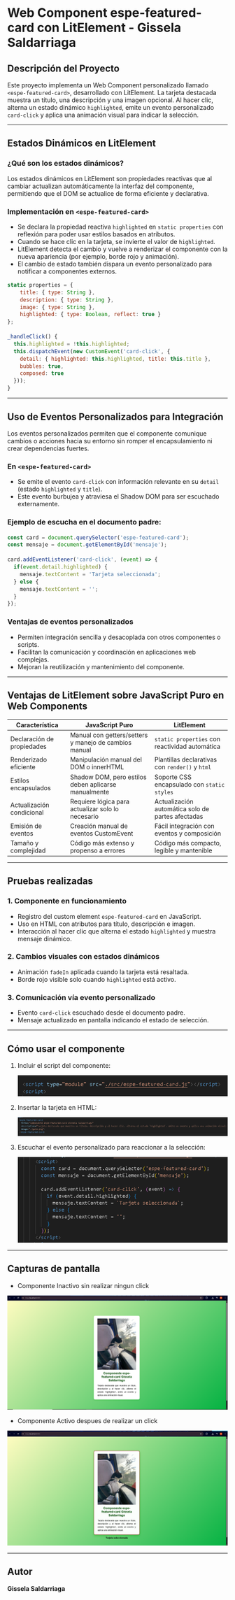 # Web Component espe-featured-card con LitElement - Gissela Saldarriaga

## Descripción del Proyecto
Este proyecto implementa un Web Component personalizado llamado `<espe-featured-card>`, desarrollado con LitElement. La tarjeta destacada muestra un título, una descripción y una imagen opcional. Al hacer clic, alterna un estado dinámico `highlighted`, emite un evento personalizado `card-click` y aplica una animación visual para indicar la selección.

---

## Estados Dinámicos en LitElement

### ¿Qué son los estados dinámicos?
Los estados dinámicos en LitElement son propiedades reactivas que al cambiar actualizan automáticamente la interfaz del componente, permitiendo que el DOM se actualice de forma eficiente y declarativa.

### Implementación en `<espe-featured-card>`

- Se declara la propiedad reactiva `highlighted` en `static properties` con reflexión para poder usar estilos basados en atributos.
- Cuando se hace clic en la tarjeta, se invierte el valor de `highlighted`.
- LitElement detecta el cambio y vuelve a renderizar el componente con la nueva apariencia (por ejemplo, borde rojo y animación).
- El cambio de estado también dispara un evento personalizado para notificar a componentes externos.

```js
static properties = {
    title: { type: String },
    description: { type: String },
    image: { type: String },
    highlighted: { type: Boolean, reflect: true }
};

_handleClick() {
  this.highlighted = !this.highlighted;
  this.dispatchEvent(new CustomEvent('card-click', {
    detail: { highlighted: this.highlighted, title: this.title },
    bubbles: true,
    composed: true
  }));
}
```

---

## Uso de Eventos Personalizados para Integración

Los eventos personalizados permiten que el componente comunique cambios o acciones hacia su entorno sin romper el encapsulamiento ni crear dependencias fuertes.

### En `<espe-featured-card>`

- Se emite el evento `card-click` con información relevante en su `detail` (estado `highlighted` y `title`).
- Este evento burbujea y atraviesa el Shadow DOM para ser escuchado externamente.

### Ejemplo de escucha en el documento padre:

```js
const card = document.querySelector('espe-featured-card');
const mensaje = document.getElementById('mensaje');

card.addEventListener('card-click', (event) => {
  if(event.detail.highlighted) {
    mensaje.textContent = 'Tarjeta seleccionada';
  } else {
    mensaje.textContent = '';
  }
});
```

### Ventajas de eventos personalizados

- Permiten integración sencilla y desacoplada con otros componentes o scripts.
- Facilitan la comunicación y coordinación en aplicaciones web complejas.
- Mejoran la reutilización y mantenimiento del componente.

---

## Ventajas de LitElement sobre JavaScript Puro en Web Components

| Característica                 | JavaScript Puro                                         | LitElement                                          |
|-------------------------------|--------------------------------------------------------|----------------------------------------------------|
| Declaración de propiedades     | Manual con getters/setters y manejo de cambios manual  | `static properties` con reactividad automática     |
| Renderizado eficiente          | Manipulación manual del DOM o innerHTML                 | Plantillas declarativas con `render()` y `html`    |
| Estilos encapsulados           | Shadow DOM, pero estilos deben aplicarse manualmente    | Soporte CSS encapsulado con `static styles`        |
| Actualización condicional      | Requiere lógica para actualizar solo lo necesario       | Actualización automática solo de partes afectadas  |
| Emisión de eventos             | Creación manual de eventos CustomEvent                   | Fácil integración con eventos y composición        |
| Tamaño y complejidad           | Código más extenso y propenso a errores                  | Código más compacto, legible y mantenible           |

---

## Pruebas realizadas

### 1. Componente en funcionamiento

- Registro del custom element `espe-featured-card` en JavaScript.
- Uso en HTML con atributos para título, descripción e imagen.
- Interacción al hacer clic que alterna el estado `highlighted` y muestra mensaje dinámico.

### 2. Cambios visuales con estados dinámicos

- Animación `fadeIn` aplicada cuando la tarjeta está resaltada.
- Borde rojo visible solo cuando `highlighted` está activo.

### 3. Comunicación vía evento personalizado

- Evento `card-click` escuchado desde el documento padre.
- Mensaje actualizado en pantalla indicando el estado de selección.

---

## Cómo usar el componente

1. Incluir el script del componente:

   ![Script del componente en el index](./captura/Scriptenelcomponente.png)

2. Insertar la tarjeta en HTML:

   ![Tarjeta HTML](./captura/tarjeta.png)

3. Escuchar el evento personalizado para reaccionar a la selección:

   ![Evento Personalizado](./captura/EventoPersonalizado.png)


---

## Capturas de pantalla

- Componente Inactivo sin realizar ningun click

![Componente inactivo](./captura/espe-featured-card-inactivo.png)

- Componente Activo despues de realizar un click

![Componente activo](./captura/espe-featured-card-activo.png)  


---

## Autor

**Gissela Saldarriaga**
